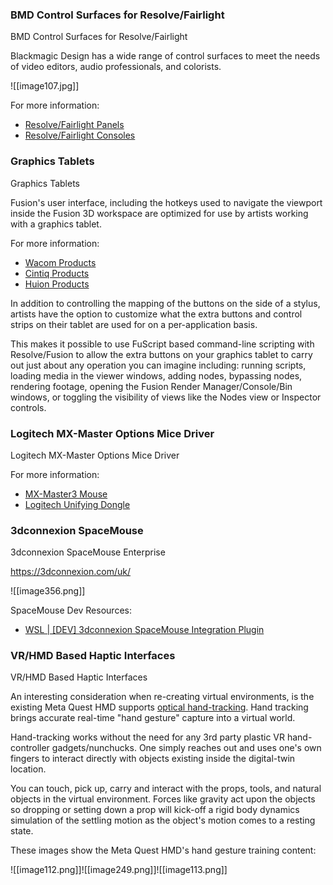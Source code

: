 ### BMD Control Surfaces for Resolve/Fairlight

BMD Control Surfaces for Resolve/Fairlight

Blackmagic Design has a wide range of control surfaces to meet the needs of video editors, audio professionals, and colorists.

![[image107.jpg]]

For more information:

-   [Resolve/Fairlight Panels](https://www.blackmagicdesign.com/products/davinciresolve/panels)
-   [Resolve/Fairlight Consoles](https://www.blackmagicdesign.com/products/davinciresolve/consoles)

### Graphics Tablets

Graphics Tablets

Fusion's user interface, including the hotkeys used to navigate the viewport inside the Fusion 3D workspace are optimized for use by artists working with a graphics tablet.

For more information:

-   [Wacom Products](https://www.wacom.com/en-us/products)
-   [Cintiq Products](https://www.wacom.com/en-us/products/pen-displays/wacom-cintiq)
-   [Huion Products](https://www.huion.com/pen_tablet/)

In addition to controlling the mapping of the buttons on the side of a stylus, artists have the option to customize what the extra buttons and control strips on their tablet are used for on a per-application basis.

This makes it possible to use FuScript based command-line scripting with Resolve/Fusion to allow the extra buttons on your graphics tablet to carry out just about any operation you can imagine including: running scripts, loading media in the viewer windows, adding nodes, bypassing nodes, rendering footage, opening the Fusion Render Manager/Console/Bin windows, or toggling the visibility of views like the Nodes view or Inspector controls.

### Logitech MX-Master Options Mice Driver

Logitech MX-Master Options Mice Driver

For more information:

-   [MX-Master3 Mouse](https://www.logitech.com/en-us/products/mice/mx-master-3s.910-006556.html)
-   [Logitech Unifying Dongle](https://www.logitech.com/en-us/products/mice/unifying-receiver-usb.910-005235.html)

### 3dconnexion SpaceMouse

3dconnexion SpaceMouse Enterprise

<https://3dconnexion.com/uk/>

![[image356.png]]

SpaceMouse Dev Resources:

-   [WSL \| \[DEV\] 3dconnexion SpaceMouse Integration Plugin](https://www.steakunderwater.com/wesuckless/viewtopic.php?p=42887#p42887)

### VR/HMD Based Haptic Interfaces

VR/HMD Based Haptic Interfaces

An interesting consideration when re-creating virtual environments, is the existing Meta Quest HMD supports [optical hand-tracking](https://support.oculus.com/articles/headsets-and-accessories/controllers-and-hand-tracking/hand-tracking-quest-2). Hand tracking brings accurate real-time "hand gesture" capture into a virtual world.

Hand-tracking works without the need for any 3rd party plastic VR hand-controller gadgets/nunchucks. One simply reaches out and uses one's own fingers to interact directly with objects existing inside the digital-twin location.

You can touch, pick up, carry and interact with the props, tools, and natural objects in the virtual environment. Forces like gravity act upon the objects so dropping or setting down a prop will kick-off a rigid body dynamics simulation of the settling motion as the object's motion comes to a resting state.

These images show the Meta Quest HMD's hand gesture training content:

![[image112.png]]![[image249.png]]![[image113.png]]